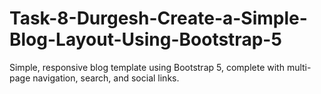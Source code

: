 # Task-8-Durgesh-Create-a-Simple-Blog-Layout-Using-Bootstrap-5
Simple, responsive blog template using Bootstrap 5, complete with multi-page navigation, search, and social links.
